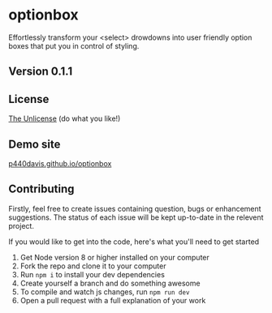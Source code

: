 # optionbox

Effortlessly transform your &lt;select> drowdowns into user friendly option boxes that put you in control of styling.

## Version 0.1.1

## License

[The Unlicense](http://unlicense.org "unlicense.org") (do what you like!)

## Demo site

[p440davis.github.io/optionbox](http://p440davis.github.io/optionbox/)

## Contributing

Firstly, feel free to create issues containing question, bugs or enhancement suggestions. The status of each issue will be kept up-to-date in the relevent project.

If you would like to get into the code, here's what you'll need to get started

1.  Get Node version 8 or higher installed on your computer
2.  Fork the repo and clone it to your computer
3.  Run `npm i` to install your dev dependencies
4.  Create yourself a branch and do something awesome
5.  To compile and watch js changes, run `npm run dev`
6.  Open a pull request with a full explanation of your work
